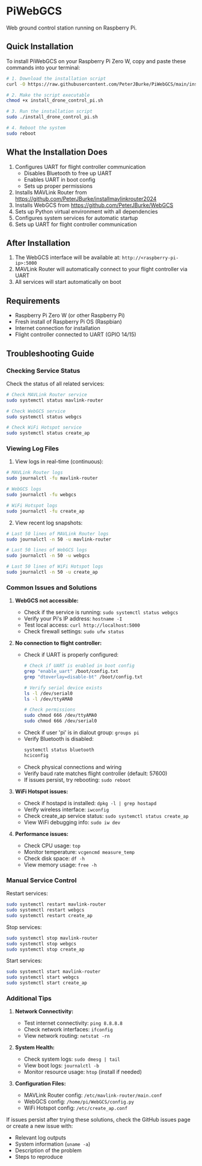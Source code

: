 # PiWebGCS
Web ground control station running on Raspberry Pi.

## Quick Installation

To install PiWebGCS on your Raspberry Pi Zero W, copy and paste these commands into your terminal:

```bash
# 1. Download the installation script
curl -O https://raw.githubusercontent.com/PeterJBurke/PiWebGCS/main/install_drone_control_pi.sh

# 2. Make the script executable
chmod +x install_drone_control_pi.sh

# 3. Run the installation script
sudo ./install_drone_control_pi.sh

# 4. Reboot the system
sudo reboot
```

## What the Installation Does

1. Configures UART for flight controller communication
   - Disables Bluetooth to free up UART
   - Enables UART in boot config
   - Sets up proper permissions
2. Installs MAVLink Router from https://github.com/PeterJBurke/installmavlinkrouter2024
3. Installs WebGCS from https://github.com/PeterJBurke/WebGCS
3. Sets up Python virtual environment with all dependencies
4. Configures system services for automatic startup
5. Sets up UART for flight controller communication

## After Installation

1. The WebGCS interface will be available at: `http://<raspberry-pi-ip>:5000`
2. MAVLink Router will automatically connect to your flight controller via UART
3. All services will start automatically on boot

## Requirements

- Raspberry Pi Zero W (or other Raspberry Pi)
- Fresh install of Raspberry Pi OS (Raspbian)
- Internet connection for installation
- Flight controller connected to UART (GPIO 14/15)

## Troubleshooting Guide

### Checking Service Status

Check the status of all related services:
```bash
# Check MAVLink Router service
sudo systemctl status mavlink-router

# Check WebGCS service
sudo systemctl status webgcs

# Check WiFi Hotspot service
sudo systemctl status create_ap
```

### Viewing Log Files

1. View logs in real-time (continuous):
```bash
# MAVLink Router logs
sudo journalctl -fu mavlink-router

# WebGCS logs
sudo journalctl -fu webgcs

# WiFi Hotspot logs
sudo journalctl -fu create_ap
```

2. View recent log snapshots:
```bash
# Last 50 lines of MAVLink Router logs
sudo journalctl -n 50 -u mavlink-router

# Last 50 lines of WebGCS logs
sudo journalctl -n 50 -u webgcs

# Last 50 lines of WiFi Hotspot logs
sudo journalctl -n 50 -u create_ap
```

### Common Issues and Solutions

1. **WebGCS not accessible:**
   - Check if the service is running: `sudo systemctl status webgcs`
   - Verify your Pi's IP address: `hostname -I`
   - Test local access: `curl http://localhost:5000`
   - Check firewall settings: `sudo ufw status`

2. **No connection to flight controller:**
   - Check if UART is properly configured:
     ```bash
     # Check if UART is enabled in boot config
     grep "enable_uart" /boot/config.txt
     grep "dtoverlay=disable-bt" /boot/config.txt
     
     # Verify serial device exists
     ls -l /dev/serial0
     ls -l /dev/ttyAMA0
     
     # Check permissions
     sudo chmod 666 /dev/ttyAMA0
     sudo chmod 666 /dev/serial0
     ```
   - Check if user 'pi' is in dialout group: `groups pi`
   - Verify Bluetooth is disabled:
     ```bash
     systemctl status bluetooth
     hciconfig
     ```
   - Check physical connections and wiring
   - Verify baud rate matches flight controller (default: 57600)
   - If issues persist, try rebooting: `sudo reboot`

3. **WiFi Hotspot issues:**
   - Check if hostapd is installed: `dpkg -l | grep hostapd`
   - Verify wireless interface: `iwconfig`
   - Check create_ap service status: `sudo systemctl status create_ap`
   - View WiFi debugging info: `sudo iw dev`

4. **Performance issues:**
   - Check CPU usage: `top`
   - Monitor temperature: `vcgencmd measure_temp`
   - Check disk space: `df -h`
   - View memory usage: `free -h`

### Manual Service Control

Restart services:
```bash
sudo systemctl restart mavlink-router
sudo systemctl restart webgcs
sudo systemctl restart create_ap
```

Stop services:
```bash
sudo systemctl stop mavlink-router
sudo systemctl stop webgcs
sudo systemctl stop create_ap
```

Start services:
```bash
sudo systemctl start mavlink-router
sudo systemctl start webgcs
sudo systemctl start create_ap
```

### Additional Tips

1. **Network Connectivity:**
   - Test internet connectivity: `ping 8.8.8.8`
   - Check network interfaces: `ifconfig`
   - View network routing: `netstat -rn`

2. **System Health:**
   - Check system logs: `sudo dmesg | tail`
   - View boot logs: `journalctl -b`
   - Monitor resource usage: `htop` (install if needed)

3. **Configuration Files:**
   - MAVLink Router config: `/etc/mavlink-router/main.conf`
   - WebGCS config: `/home/pi/WebGCS/config.py`
   - WiFi Hotspot config: `/etc/create_ap.conf`

If issues persist after trying these solutions, check the GitHub issues page or create a new issue with:
- Relevant log outputs
- System information (`uname -a`)
- Description of the problem
- Steps to reproduce
